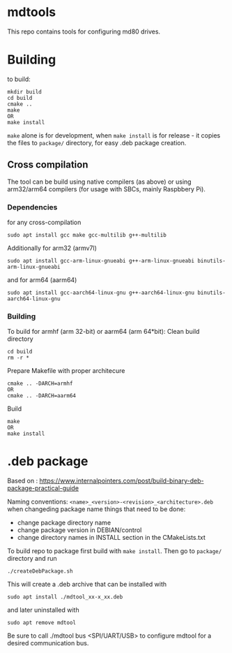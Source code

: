 # mdtools
This repo contains tools for configuring md80 drives.

# Building
to build:
```
mkdir build
cd build
cmake ..
make
OR
make install
```
`make` alone is for development, when `make install` is for release - it copies the files to `package/` directory, for easy .deb package creation.

## Cross compilation
The tool can be build using native compilers (as above) or using arm32/arm64 compilers (for usage with SBCs, mainly Raspbbery Pi).
### Dependencies
for any cross-compilation
```
sudo apt install gcc make gcc-multilib g++-multilib
```
Additionally for arm32 (armv7l)
```
sudo apt install gcc-arm-linux-gnueabi g++-arm-linux-gnueabi binutils-arm-linux-gnueabi
```
and for arm64 (aarm64)
```
sudo apt install gcc-aarch64-linux-gnu g++-aarch64-linux-gnu binutils-aarch64-linux-gnu
```
### Building
To build for armhf (arm 32-bit) or aarm64 (arm 64*bit):
Clean build directory
```
cd build
rm -r *
```
Prepare Makefile with proper architecure
```
cmake .. -DARCH=armhf
OR
cmake .. -DARCH=aarm64
```
Build
```
make
OR
make install
```
# .deb package
Based on :
https://www.internalpointers.com/post/build-binary-deb-package-practical-guide

Naming conventions:
`<name>_<version>-<revision>_<architecture>.deb`
when changeding package name things that need to be done:
- change package directory name
- change package version in DEBIAN/control
- change directory names in INSTALL section in the CMakeLists.txt
  
To build repo to package first build with `make install`. Then go to `package/` directory and run
```
./createDebPackage.sh
```
This will create a .deb archive that can be installed with 
```
sudo apt install ./mdtool_xx-x_xx.deb
```
and later uninstalled with 
```
sudo apt remove mdtool
```
Be sure to call ./mdtool bus <SPI/UART/USB> to configure mdtool for a desired communication bus.
